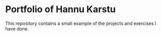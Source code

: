 # Portfolio of Hannu Karstu

This repository contains a small example of the projects and exercises I have done.

